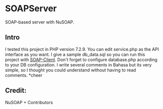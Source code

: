 # SOAPServer
SOAP-based server with NuSOAP.

## Intro
I tested this project in PHP version 7.2.9.
You can edit service.php as the API interface as you want. I give a sample db_data.sql so you can run this project with [SOAP-Client](https://github.com/alfiankhusnul/SOAPClient). Don't forget to configure database.php according to your DB configuration. I write several comments in Bahasa but its very simple, so I thought you could understand without having to read comments. *cheer

## Credit:
NuSOAP + Contributors